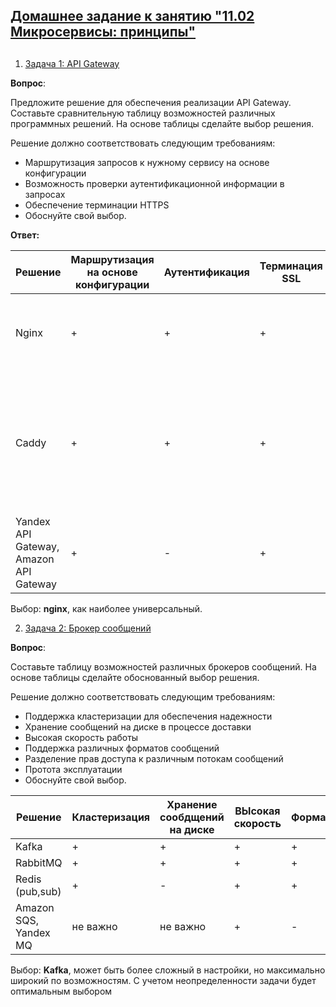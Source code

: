 ## [Домашнее задание к занятию "11.02 Микросервисы: принципы"](https://github.com/netology-code/devkub-homeworks/blob/main/11-microservices-02-principles.md)
## 

1. [Задача 1: API Gateway](https://github.com/netology-code/devkub-homeworks/blob/main/11-microservices-02-principles.md)

**Вопрос**:  

Предложите решение для обеспечения реализации API Gateway. Составьте сравнительную таблицу возможностей различных программных решений. На основе таблицы сделайте выбор решения.

Решение должно соответствовать следующим требованиям:

* Маршрутизация запросов к нужному сервису на основе конфигурации
* Возможность проверки аутентификационной информации в запросах
* Обеспечение терминации HTTPS
* Обоснуйте свой выбор.

**Ответ:**  

| Решение                                | Маршрутизация на основе конфигурации | Аутентификация | Терминация SSL | Другое                                                                                                                                     |
|----------------------------------------|--------------------------------------|----------------|----------------|--------------------------------------------------------------------------------------------------------------------------------------------|
| Nginx                                  | +                                    | +  | + | подходит практически для всех задач, огромное количество модулей                                                                           |
| Caddy                                  | +                                    |+ | + | более простая и легковесная, конфигурируется в одном файле, идеален  в пределах одного docker-compose, при этом решает все основные задачи |
| Yandex API Gateway, Amazon API Gateway | +                                    | - | +  | конфигурация через терраформ, serverless                                                                                                   |

Выбор: **nginx**, как наиболее универсальный.

2. [Задача 2: Брокер сообщений](https://github.com/netology-code/devkub-homeworks/blob/main/11-microservices-02-principles.md#%D0%B7%D0%B0%D0%B4%D0%B0%D1%87%D0%B0-2-%D0%B1%D1%80%D0%BE%D0%BA%D0%B5%D1%80-%D1%81%D0%BE%D0%BE%D0%B1%D1%89%D0%B5%D0%BD%D0%B8%D0%B9)

**Вопрос**:  

Составьте таблицу возможностей различных брокеров сообщений. На основе таблицы сделайте обоснованный выбор решения.

Решение должно соответствовать следующим требованиям:

* Поддержка кластеризации для обеспечения надежности
* Хранение сообщений на диске в процессе доставки
* Высокая скорость работы
* Поддержка различных форматов сообщений
* Разделение прав доступа к различным потокам сообщений
* Протота эксплуатации
* Обоснуйте свой выбор.


| Решение               | Кластеризация | Хранение сообдщений на диске | ВЫсокая скорость | Формат | Права доступа | Простота 
|-----------------------|---------------|------------------------------|------------------|--------|---------------|----------|
| Kafka                 | +             | +                            | +                | +      | +             | -        |
| RabbitMQ              | +             | +                            | +                | +      | +             | -        |
| Redis (pub,sub)       | +             | -                            | +                | +      | -             | +        |
| Amazon SQS, Yandex MQ | не важно      |не важно                      | +                | -      | -             | +        |

Выбор: **Kafka**, может быть более сложный в настройки, но максимально широкий по возможностям. С учетом неопределенности задачи будет оптимальным выбором